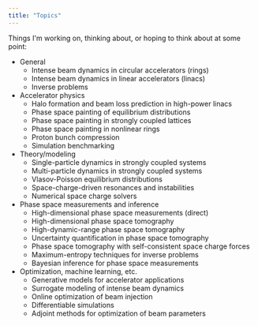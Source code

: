 ```yaml
---
title: "Topics"
---
```


Things I'm working on, thinking about, or hoping to think about at some point:

* General
    * Intense beam dynamics in circular accelerators (rings)
    * Intense beam dynamics in linear accelerators (linacs)
    * Inverse problems
* Accelerator physics
    * Halo formation and beam loss prediction in high-power linacs
    * Phase space painting of equilibrium distributions
    * Phase space painting in strongly coupled lattices
    * Phase space painting in nonlinear rings
    * Proton bunch compression
    * Simulation benchmarking
* Theory/modeling
    * Single-particle dynamics in strongly coupled systems
    * Multi-particle dynamics in strongly coupled systems
    * Vlasov-Poisson equilibrium distributions 
    * Space-charge-driven resonances and instabilities
    * Numerical space charge solvers
* Phase space measurements and inference
    * High-dimensional phase space measurements (direct)
    * High-dimensional phase space tomography
    * High-dynamic-range phase space tomography
    * Uncertainty quantification in phase space tomography
    * Phase space tomography with self-consistent space charge forces
    * Maximum-entropy techniques for inverse problems
    * Bayesian inference for phase space measurements
* Optimization, machine learning, etc.
    * Generative models for accelerator applications
    * Surrogate modeling of intense beam dynamics
    * Online optimization of beam injection
    * Differentiable simulations
    * Adjoint methods for optimization of beam parameters 


